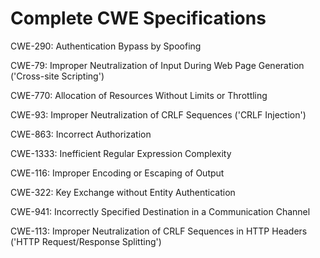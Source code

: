

# Complete CWE Specifications

CWE-290: Authentication Bypass by Spoofing

CWE-79: Improper Neutralization of Input During Web Page Generation ('Cross-site Scripting')

CWE-770: Allocation of Resources Without Limits or Throttling

CWE-93: Improper Neutralization of CRLF Sequences ('CRLF Injection')

CWE-863: Incorrect Authorization

CWE-1333: Inefficient Regular Expression Complexity

CWE-116: Improper Encoding or Escaping of Output

CWE-322: Key Exchange without Entity Authentication

CWE-941: Incorrectly Specified Destination in a Communication Channel

CWE-113: Improper Neutralization of CRLF Sequences in HTTP Headers ('HTTP Request/Response Splitting')